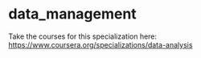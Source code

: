 # data_management

Take the courses for this specialization here:
https://www.coursera.org/specializations/data-analysis

